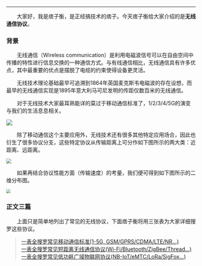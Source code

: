 ----
　　大家好，我是痞子衡，是正经搞技术的痞子。今天痞子衡给大家介绍的是**无线通信协议**。  

### 背景
　　无线通信（Wireless communication）是利用电磁波信号可以在自由空间中传播的特性进行信息交换的一种通信方式。与有线通信相比，无线通信具有许多优点，其中最重要的优点是摆脱了电缆的约束使得设备更灵活。

　　无线技术理论基础最早可追溯到1864年英国麦克斯韦电磁波的存在设想，而最早的无线通信实现是1895年意大利马可尼发明的传距仅数百米的无线通信。  

　　对于无线技术大家最耳熟能详的莫过于移动通信标准了，1/2/3/4/5G的演变与我们的生活息息相关。

<td><img src="http://odox9r8vg.bkt.clouddn.com/image/cnblogs/wiriless_mobile.PNG" style="zoom:100%" /></td>

　　除了移动通信这个主要应用外，无线技术还有很多其他特定应用场合，因此也衍生了很多协议分支，这些特定协议从传输距离上可分作如下图所示的两大类：近距离、远距离。  

<td><img src="http://odox9r8vg.bkt.clouddn.com/image/cnblogs/wiriless_classify.PNG" style="zoom:80%" /></td>

　　如果再结合协议性能方面（传输速度）的考量，我们便可得到如下图所示的二维分布图。  

<td><img src="http://odox9r8vg.bkt.clouddn.com/image/cnblogs/wiriless_characteristic.PNG" style="zoom:70%" /></td>

### 正文三篇
　　上面只是简单地列出了常见的无线协议，下面痞子衡将用三张表为大家详细搜罗这些协议。  

> [一表全搜罗常见移动通信标准(1-5G, GSM/GPRS/CDMA/LTE/NR...)](http://www.cnblogs.com/henjay724/p/8688460.html)  
> [一表全搜罗常见短距离无线通信协议(Wi-Fi/Bluetooth/ZigBee/Thread...)](http://www.cnblogs.com/henjay724/p/8598096.html)  
> [一表全搜罗常见低功耗广域物联网协议(NB-IoT/eMTC/LoRa/SigFox...)](http://www.cnblogs.com/henjay724/p/8661656.html)  

